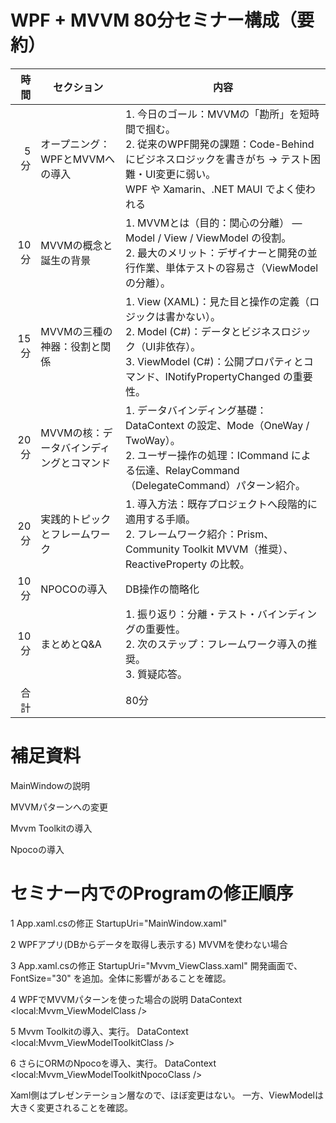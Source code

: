 # WPF + MVVM 80分セミナー構成（要約）

| 時間 | セクション | 内容 |
|---:|---|---|
| 5分 | オープニング：WPFとMVVMへの導入 | 1. 今日のゴール：MVVMの「勘所」を短時間で掴む。<br>2. 従来のWPF開発の課題：Code-Behindにビジネスロジックを書きがち → テスト困難・UI変更に弱い。<br>WPF や Xamarin、.NET MAUI でよく使われる |
| 10分 | MVVMの概念と誕生の背景 | 1. MVVMとは（目的：関心の分離） — Model / View / ViewModel の役割。<br>2. 最大のメリット：デザイナーと開発の並行作業、単体テストの容易さ（ViewModelの分離）。 |
| 15分 | MVVMの三種の神器：役割と関係 | 1. View (XAML)：見た目と操作の定義（ロジックは書かない）。<br>2. Model (C#)：データとビジネスロジック（UI非依存）。<br>3. ViewModel (C#)：公開プロパティとコマンド、INotifyPropertyChanged の重要性。 |
| 20分 | MVVMの核：データバインディングとコマンド | 1. データバインディング基礎：DataContext の設定、Mode（OneWay / TwoWay）。<br>2. ユーザー操作の処理：ICommand による伝達、RelayCommand（DelegateCommand）パターン紹介。 |
| 20分 | 実践的トピックとフレームワーク | 1. 導入方法：既存プロジェクトへ段階的に適用する手順。<br>2. フレームワーク紹介：Prism、Community Toolkit MVVM（推奨）、ReactiveProperty の比較。 |
| 10分 | NPOCOの導入 | DB操作の簡略化 |
| 10分 | まとめとQ&A | 1. 振り返り：分離・テスト・バインディングの重要性。<br>2. 次のステップ：フレームワーク導入の推奨。<br>3. 質疑応答。 |
| 合計 |  | 80分 |


# 補足資料

MainWindowの説明

MVVMパターンへの変更

Mvvm Toolkitの導入

Npocoの導入

# セミナー内でのProgramの修正順序

1 App.xaml.csの修正 StartupUri="MainWindow.xaml"

2 WPFアプリ(DBからデータを取得し表示する) MVVMを使わない場合

3 App.xaml.csの修正 StartupUri="Mvvm_ViewClass.xaml"
	開発画面で、 FontSize="30" を追加。全体に影響があることを確認。

4 WPFでMVVMパターンを使った場合の説明 DataContext <local:Mvvm_ViewModelClass />

5 Mvvm Toolkitの導入、実行。 DataContext <local:Mvvm_ViewModelToolkitClass />

6 さらにORMのNpocoを導入、実行。 DataContext <local:Mvvm_ViewModelToolkitNpocoClass />

Xaml側はプレゼンテーション層なので、ほぼ変更はない。
一方、ViewModelは大きく変更されることを確認。
